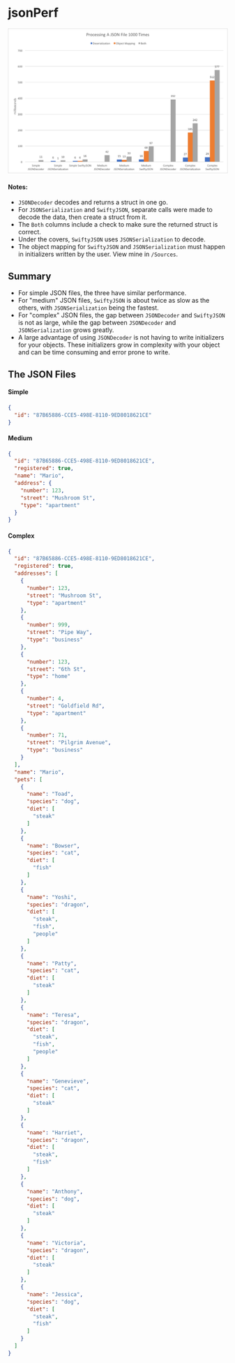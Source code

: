# jsonPerf

![perf graph](https://github.com/quanvo87/jsonPerf/blob/master/jsonPerf.png)

#### Notes:
* `JSONDecoder` decodes and returns a struct in one go.
* For `JSONSerialization` and `SwiftyJSON`, separate calls were made to decode the data, then create a struct from it.
* The `Both` columns include a check to make sure the returned struct is correct.
* Under the covers, `SwiftyJSON` uses `JSONSerialization` to decode.
* The object mapping for `SwiftyJSON` and `JSONSerialization` must happen in initializers written by the user. View mine in `/Sources`.

## Summary
* For simple JSON files, the three have similar performance.
* For "medium" JSON files, `SwiftyJSON` is about twice as slow as the others, with `JSONSerialization` being the fastest.
* For "complex" JSON files, the gap between `JSONDecoder` and `SwiftyJSON` is not as large, while the gap between `JSONDecoder` and `JSONSerialization` grows greatly.
* A large advantage of using `JSONDecoder` is not having to write initializers for your objects. These initializers grow in complexity with your object and can be time consuming and error prone to write.

## The JSON Files

#### Simple
```json
{
  "id": "87B65886-CCE5-498E-8110-9ED8018621CE"
}
```

#### Medium
```json
{
  "id": "87B65886-CCE5-498E-8110-9ED8018621CE",
  "registered": true,
  "name": "Mario",
  "address": {
    "number": 123,
    "street": "Mushroom St",
    "type": "apartment"
  }
}
```

#### Complex
```json
{
  "id": "87B65886-CCE5-498E-8110-9ED8018621CE",
  "registered": true,
  "addresses": [
    {
      "number": 123,
      "street": "Mushroom St",
      "type": "apartment"
    },
    {
      "number": 999,
      "street": "Pipe Way",
      "type": "business"
    },
    {
      "number": 123,
      "street": "6th St",
      "type": "home"
    },
    {
      "number": 4,
      "street": "Goldfield Rd",
      "type": "apartment"
    },
    {
      "number": 71,
      "street": "Pilgrim Avenue",
      "type": "business"
    }
  ],
  "name": "Mario",
  "pets": [
    {
      "name": "Toad",
      "species": "dog",
      "diet": [
        "steak"
      ]
    },
    {
      "name": "Bowser",
      "species": "cat",
      "diet": [
        "fish"
      ]
    },
    {
      "name": "Yoshi",
      "species": "dragon",
      "diet": [
        "steak",
        "fish",
        "people"
      ]
    },
    {
      "name": "Patty",
      "species": "cat",
      "diet": [
        "steak"
      ]
    },
    {
      "name": "Teresa",
      "species": "dragon",
      "diet": [
        "steak",
        "fish",
        "people"
      ]
    },
    {
      "name": "Genevieve",
      "species": "cat",
      "diet": [
        "steak"
      ]
    },
    {
      "name": "Harriet",
      "species": "dragon",
      "diet": [
        "steak",
        "fish"
      ]
    },
    {
      "name": "Anthony",
      "species": "dog",
      "diet": [
        "steak"
      ]
    },
    {
      "name": "Victoria",
      "species": "dragon",
      "diet": [
        "steak"
      ]
    },
    {
      "name": "Jessica",
      "species": "dog",
      "diet": [
        "steak",
        "fish"
      ]
    }
  ]
}
```
